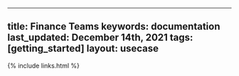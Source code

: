 
  ---
  title: Finance Teams
  keywords: documentation
  last_updated: December 14th, 2021
  tags: [getting_started]
  layout: usecase
  ---

  {% include links.html %}

  